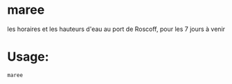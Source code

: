 # maree

les horaires et les hauteurs d'eau au port de Roscoff, pour les 7 jours à venir

Usage:
==========

	maree

